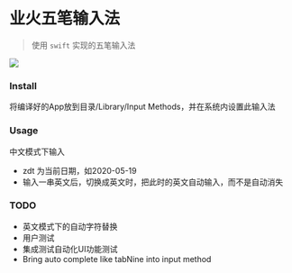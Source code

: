 # 业火五笔输入法

> 使用 `swift` 实现的五笔输入法


![](https://github.com/qwertyyb/FireWubi/workflows/CI/badge.svg)

### Install

将编译好的App放到目录/Library/Input Methods，并在系统内设置此输入法

### Usage
中文模式下输入
- zdt 为当前日期，如2020-05-19
- 输入一串英文后，切换成英文时，把此时的英文自动输入，而不是自动消失

### TODO
- 英文模式下的自动字符替换
- 用户测试
- 集成测试自动化UI功能测试
- Bring auto complete like tabNine into input method
